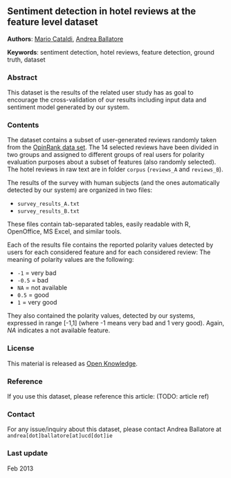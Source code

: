 Sentiment detection in hotel reviews at the feature level dataset
---------------

**Authors**: [Mario Cataldi](http://perso.ecp.fr/~cataldim), [Andrea Ballatore](http://sites.google.com/site/andreaballatore)

**Keywords**: sentiment detection, hotel reviews, feature detection, ground truth, dataset


### Abstract

This dataset is the results of the related user study has as goal to encourage the cross-validation of our results including input data and sentiment model generated by our system.

### Contents

The dataset contains a subset of user-generated reviews randomly taken from the [OpinRank data set](http://kavita-ganesan.com/entity-ranking-data).
The 14 selected reviews have been divided in two groups and assigned to different groups of real users for polarity evaluation purposes about a subset of features (also randomly selected).
The hotel reviews in raw text are in folder `corpus` (`reviews_A` and `reviews_B`).

The results of the survey with human subjects (and the ones automatically detected by our system) are organized in two files:

* `survey_results_A.txt`
* `survey_results_B.txt`

These files contain tab-separated tables, easily readable with R, OpenOffice, MS Excel, and similar tools.

Each of the results file contains the reported polarity values detected by users for each considered feature and for each considered review:
The meaning of polarity values are the following:

*	`-1`	= very bad
*	`-0.5`	= bad
*	 `NA`	= not available
*	 `0.5`	= good	
*	 `1` 	= very good

They also contained the polarity values, detected by our systems, expressed in range [-1,1] (where -1 means very bad and 1 very good). 
Again, *NA* indicates a not available feature.


### License

This material is released as [Open Knowledge](http://opendefinition.org/okd).

### Reference

If you use this dataset, please reference this article:
(TODO: article ref)

### Contact

For any issue/inquiry about this dataset, please contact Andrea Ballatore at `andrea[dot]ballatore[at]ucd[dot]ie`

### Last update

Feb 2013
